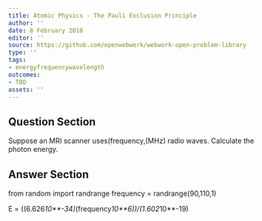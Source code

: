 ```yaml
---
title: Atomic Physics - The Pauli Exclusion Principle
author: ''
date: 8 February 2018
editor: ''
source: https://github.com/openwebwork/webwork-open-problem-library
type: ''
tags:
- energyfrequencywavelength
outcomes:
- TBD
assets: ''
---
```


## Question Section 

Suppose an MRI scanner uses(frequency,(MHz) radio waves. Calculate the photon energy.



## Answer Section

from random import randrange
frequency = randrange(90,110,1)

E = ((6.626*10**-34)*(frequency*10**6))/(1.602*10**-19)